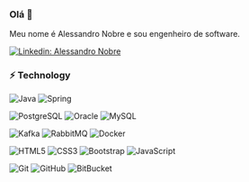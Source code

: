### Olá 👋
Meu nome é Alessandro Nobre e sou engenheiro de software.

[![Linkedin: Alessandro Nobre](https://img.shields.io/badge/-Linkedin-blue?style=flat-square&logo=Linkedin&logoColor=white&link=https://https://www.linkedin.com/in/alessandro-nobre-1a576215b/)](https://www.linkedin.com/in/alessandro-nobre-1a576215b/)


### ⚡ Technology

![Java](https://img.shields.io/badge/-Java-007396?style=flat-square&logo=java)
![Spring](https://img.shields.io/badge/-Spring-6DB33F?style=flat-square&logo=spring&logoColor=white)

![PostgreSQL](https://img.shields.io/badge/PostgreSQL-%234682B4?style=flat-square&logo=postgresql&logoColor=white&color=%234682B4)
![Oracle](https://img.shields.io/badge/Oracle-red?style=flat-square&logo=oracle&logoColor=red&color=%23F8F8FF)
![MySQL](https://img.shields.io/badge/-MySQL-4479A1?style=flat-square&logo=mysql&logoColor=white)

![Kafka](https://img.shields.io/badge/Kafka-black?style=flat-square&logo=apachekafka&color=black)
![RabbitMQ](https://img.shields.io/badge/RabbitMQ-orange?style=flat-square&logo=rabbitmq&color=%23DCDCDC)
![Docker](https://img.shields.io/badge/-Docker-2496ED?style=flat-square&logo=docker&logoColor=white)

![HTML5](https://img.shields.io/badge/-HTML5-E34F26?style=flat-square&logo=html5&logoColor=white)
![CSS3](https://img.shields.io/badge/-CSS3-1572B6?style=flat-square&logo=css3)
![Bootstrap](https://img.shields.io/badge/-Bootstrap-563D7C?style=flat-square&logo=bootstrap)
![JavaScript](https://img.shields.io/badge/JavaScript-%23F7DF1E?style=flat&logo=javascript&logoColor=white&color=%23F7DF1E)

![Git](https://img.shields.io/badge/-Git-black?style=flat-square&logo=git)
![GitHub](https://img.shields.io/badge/-GitHub-181717?style=flat-square&logo=github)
![BitBucket](https://img.shields.io/badge/-BitBucket-darkblue?style=flat-square&logo=bitbucket)



<!--
**alessandronobre/alessandronobre** is a ✨ _special_ ✨ repository because its `README.md` (this file) appears on your GitHub profile.

Here are some ideas to get you started:

- 🔭 I’m currently working on ...
- 🌱 I’m currently learning ...
- 👯 I’m looking to collaborate on ...
- 🤔 I’m looking for help with ...
- 💬 Ask me about ...
- 📫 How to reach me: ...
- 😄 Pronouns: ...
- ⚡ Fun fact: ...
-->
